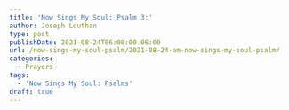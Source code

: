 ```yaml
---
title: 'Now Sings My Soul: Psalm 3:'
author: Joseph Louthan
type: post
publishDate: 2021-08-24T06:00:00-06:00
url: /now-sings-my-soul-psalm/2021-08-24-am-now-sings-my-soul-psalm/
categories:
  - Prayers
tags:
  - 'Now Sings My Soul: Psalms'
draft: true
---
```

<div style="font-variant: small-caps;">

</div>

